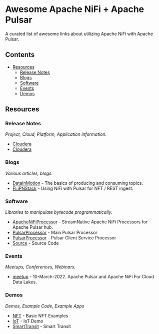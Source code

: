 # Awesome Apache NiFi + Apache Pulsar


A curated list of awesome links about utilizing Apache NiFi with Apache Pulsar.

## Contents

- [Resources](#resources)
  - [Release Notes](#release-notes)
  - [Blogs](#blogs)
  - [Software](#software)
  - [Events](#events)
  - [Demos](#demos)

## Resources

### Release Notes

_Project, Cloud, Platform, Application information._

- [Cloudera](https://docs.cloudera.com/cdf-datahub/7.2.14/release-notes/topics/cdf-datahub-whats-new-flow-management.html)
- [Cloudera](https://docs.cloudera.com/cdf-datahub/7.2.14/release-notes/topics/cdf-datahub-supported-partner-components.html)

### Blogs

_Various articles, blogs._

- [DataInMotion](https://www.datainmotion.dev/2021/11/producing-and-consuming-pulsar-messages.html) - The basics of producing and consuming topics.
- [FLiPNStack](https://medium.com/@tspann/streaming-nft-analytics-with-apache-nifi-and-apache-pulsar-flipn-stack-6c1d944d1087) - Using NiFi with Pulsar for NFT / REST ingest.

### Software

_Libraries to manipulate bytecode programmatically._

- [ApacheNiFiProcessor](https://streamnative.io/apache-nifi-connector/) - StreamNative Apache NiFi Processors for Apache Pulsar hub.
- [PulsarProcessor](https://repo1.maven.org/maven2/io/streamnative/connectors/nifi-pulsar-nar/1.15.2/) - Main Pulsar Processor
- [PulsarProcessor](https://repo1.maven.org/maven2/io/streamnative/connectors/nifi-pulsar-client-service-nar/1.15.2/) - Pulsar Client Service Processor
- [Source](https://github.com/streamnative/pulsar-nifi-bundle) - Source Code

### Events

_Meetups, Conferences, Webinars._

- [meetup](https://www.meetup.com/SF-Bay-Area-Apache-Pulsar-Meetup/events/283837999/) - 10-March-2022.  Apache Pulsar and Apache NiFi For Cloud Data Lakes.

### Demos

_Demos, Example Code, Example Apps_

- [NFT](https://github.com/tspannhw/FLiPN-NFT) - Basic NFT Examples
- [IoT](https://github.com/tspannhw/FLiPN-Demos) - IoT Demo
- [SmartTransit](https://github.com/tspannhw/FLiP-Transit) - Smart Transit

